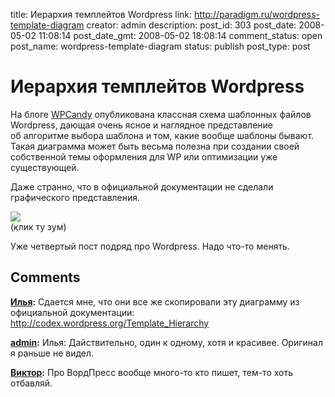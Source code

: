 title: Иерархия темплейтов Wordpress
link: http://paradigm.ru/wordpress-template-diagram
creator: admin
description: 
post_id: 303
post_date: 2008-05-02 11:08:14
post_date_gmt: 2008-05-02 18:08:14
comment_status: open
post_name: wordpress-template-diagram
status: publish
post_type: post

# Иерархия темплейтов Wordpress

На блоге [WPCandy](http://wpcandy.com/) опубликована классная схема шаблонных файлов Wordpress, дающая очень ясное и наглядное представление об алгоритме выбора шаблона и том, какие вообще шаблоны бывают. Такая диаграмма может быть весьма полезна при создании своей собственной темы оформления для WP или оптимизации уже существующей.

Даже странно, что в официальной документации не сделали графического представления.

[![](/;-\)/2008/05/wp-diagram-preview.jpg)](http://wpcandy.com/mint/pepper/orderedlist/downloads/download.php?file=http%3A//wpcandy.com/wp-content/uploads/2008/04/wp-diagram.jpg)  
(клик ту зум)

Уже четвертый пост подряд про Wordpress. Надо что-то менять.

## Comments

**[Илья](#655 "2008-05-02 14:23:23"):** Сдается мне, что они все же скопировали эту диаграмму из официальной документации: http://codex.wordpress.org/Template_Hierarchy

**[admin](#656 "2008-05-02 14:36:09"):** Илья: Дайствительно, один к одному, хотя и красивее. Оригинал я раньше не видел.

**[Виктор](#713 "2008-05-08 04:15:39"):** Про ВордПресс вообще много-то кто пишет, тем-то хоть отбавляй.

